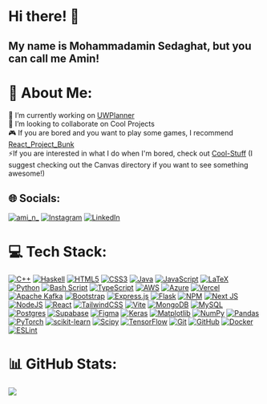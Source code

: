 # Hi there! 👋

## My name is Mohammadamin Sedaghat, but you can call me Amin!

# 💫 About Me:
🔭 I’m currently working on [UWPlanner](https://github.com/Mohammdamin-Sedaghat/UWPlanner)<br>👯 I’m looking to collaborate on Cool Projects<br>🎮 If you are bored and you want to play some games, I recommend [React_Project_Bunk](https://github.com/Mohammdamin-Sedaghat/Recat_Project_Bunk)<br>⚡If you are interested in what I do when I'm bored, check out [Cool-Stuff](https://github.com/Mohammdamin-Sedaghat/Cool-Stuff) (I suggest checking out the Canvas directory if you want to see something awesome!)


## 🌐 Socials:
[![ami_n_](https://img.shields.io/badge/ami_n_-%237289DA.svg?logo=discord&logoColor=white)](#) [![Instagram](https://img.shields.io/badge/Instagram-%23E4405F.svg?logo=Instagram&logoColor=white)](https://instagram.com/amin_sed_) [![LinkedIn](https://img.shields.io/badge/LinkedIn-%230077B5.svg?logo=linkedin&logoColor=white)](https://linkedin.com/in/https://www.linkedin.com/in/mohammadamin-sedaghat) 

# 💻 Tech Stack:
[![C++](https://img.shields.io/badge/c++-%2300599C.svg?style=for-the-badge&logo=c%2B%2B&logoColor=white)](#) [![Haskell](https://img.shields.io/badge/Haskell-5e5086?style=for-the-badge&logo=haskell&logoColor=white)](#) [![HTML5](https://img.shields.io/badge/html5-%23E34F26.svg?style=for-the-badge&logo=html5&logoColor=white)](#) [![CSS3](https://img.shields.io/badge/css3-%231572B6.svg?style=for-the-badge&logo=css3&logoColor=white)](#) [![Java](https://img.shields.io/badge/java-%23ED8B00.svg?style=for-the-badge&logo=openjdk&logoColor=white)](#) [![JavaScript](https://img.shields.io/badge/javascript-%23323330.svg?style=for-the-badge&logo=javascript&logoColor=%23F7DF1E)](#) [![LaTeX](https://img.shields.io/badge/latex-%23008080.svg?style=for-the-badge&logo=latex&logoColor=white)](#) [![Python](https://img.shields.io/badge/python-3670A0?style=for-the-badge&logo=python&logoColor=ffdd54)](#) [![Bash Script](https://img.shields.io/badge/bash_script-%23121011.svg?style=for-the-badge&logo=gnu-bash&logoColor=white)](#) [![TypeScript](https://img.shields.io/badge/typescript-%23007ACC.svg?style=for-the-badge&logo=typescript&logoColor=white)](#) [![AWS](https://img.shields.io/badge/AWS-%23FF9900.svg?style=for-the-badge&logo=amazon-aws&logoColor=white)](#) [![Azure](https://img.shields.io/badge/azure-%230072C6.svg?style=for-the-badge&logo=microsoftazure&logoColor=white)](#) [![Vercel](https://img.shields.io/badge/vercel-%23000000.svg?style=for-the-badge&logo=vercel&logoColor=white)](#) [![Apache Kafka](https://img.shields.io/badge/Apache%20Kafka-000?style=for-the-badge&logo=apachekafka)](#) [![Bootstrap](https://img.shields.io/badge/bootstrap-%238511FA.svg?style=for-the-badge&logo=bootstrap&logoColor=white)](#) [![Express.js](https://img.shields.io/badge/express.js-%23404d59.svg?style=for-the-badge&logo=express&logoColor=%2361DAFB)](#) [![Flask](https://img.shields.io/badge/flask-%23000.svg?style=for-the-badge&logo=flask&logoColor=white)](#) [![NPM](https://img.shields.io/badge/NPM-%23CB3837.svg?style=for-the-badge&logo=npm&logoColor=white)](#) [![Next JS](https://img.shields.io/badge/Next-black?style=for-the-badge&logo=next.js&logoColor=white)](#) [![NodeJS](https://img.shields.io/badge/node.js-6DA55F?style=for-the-badge&logo=node.js&logoColor=white)](#) [![React](https://img.shields.io/badge/react-%2320232a.svg?style=for-the-badge&logo=react&logoColor=%2361DAFB)](#) [![TailwindCSS](https://img.shields.io/badge/tailwindcss-%2338B2AC.svg?style=for-the-badge&logo=tailwind-css&logoColor=white)](#) [![Vite](https://img.shields.io/badge/vite-%23646CFF.svg?style=for-the-badge&logo=vite&logoColor=white)](#) [![MongoDB](https://img.shields.io/badge/MongoDB-%234ea94b.svg?style=for-the-badge&logo=mongodb&logoColor=white)](#) [![MySQL](https://img.shields.io/badge/mysql-4479A1.svg?style=for-the-badge&logo=mysql&logoColor=white)](#) [![Postgres](https://img.shields.io/badge/postgres-%23316192.svg?style=for-the-badge&logo=postgresql&logoColor=white)](#) [![Supabase](https://img.shields.io/badge/Supabase-3ECF8E?style=for-the-badge&logo=supabase&logoColor=white)](#) [![Figma](https://img.shields.io/badge/figma-%23F24E1E.svg?style=for-the-badge&logo=figma&logoColor=white)](#) [![Keras](https://img.shields.io/badge/Keras-%23D00000.svg?style=for-the-badge&logo=Keras&logoColor=white)](#) [![Matplotlib](https://img.shields.io/badge/Matplotlib-%23ffffff.svg?style=for-the-badge&logo=Matplotlib&logoColor=black)](#) [![NumPy](https://img.shields.io/badge/numpy-%23013243.svg?style=for-the-badge&logo=numpy&logoColor=white)](#) [![Pandas](https://img.shields.io/badge/pandas-%23150458.svg?style=for-the-badge&logo=pandas&logoColor=white)](#) [![PyTorch](https://img.shields.io/badge/PyTorch-%23EE4C2C.svg?style=for-the-badge&logo=PyTorch&logoColor=white)](#) [![scikit-learn](https://img.shields.io/badge/scikit--learn-%23F7931E.svg?style=for-the-badge&logo=scikit-learn&logoColor=white)](#) [![Scipy](https://img.shields.io/badge/SciPy-%230C55A5.svg?style=for-the-badge&logo=scipy&logoColor=%white)](#) [![TensorFlow](https://img.shields.io/badge/TensorFlow-%23FF6F00.svg?style=for-the-badge&logo=TensorFlow&logoColor=white)](#) [![Git](https://img.shields.io/badge/git-%23F05033.svg?style=for-the-badge&logo=git&logoColor=white)](#) [![GitHub](https://img.shields.io/badge/github-%23121011.svg?style=for-the-badge&logo=github&logoColor=white)](#) [![Docker](https://img.shields.io/badge/docker-%230db7ed.svg?style=for-the-badge&logo=docker&logoColor=white)](#) [![ESLint](https://img.shields.io/badge/ESLint-4B3263?style=for-the-badge&logo=eslint&logoColor=white)](#)
# 📊 GitHub Stats:
[![](https://github-readme-stats.vercel.app/api/top-langs/?username=Mohammdamin-Sedaghat&theme=dark&hide_border=false&include_all_commits=false&count_private=false&layout=compact)](#)
